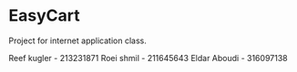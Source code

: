 # EasyCart
Project for internet application class.

Reef kugler - 213231871
Roei shmil - 211645643
Eldar Aboudi - 316097138
